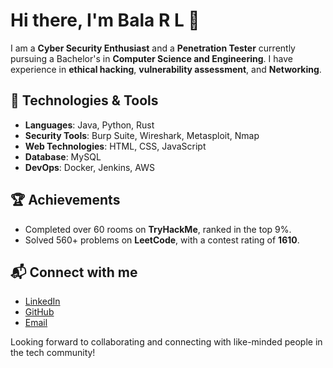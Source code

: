 # Hi there, I'm Bala R L 👋

I am a **Cyber Security Enthusiast** and a **Penetration Tester** currently pursuing a Bachelor's in **Computer Science and Engineering**. I have experience in **ethical hacking**, **vulnerability assessment**, and **Networking**.

## 🔧 Technologies & Tools
- **Languages**: Java, Python, Rust
- **Security Tools**: Burp Suite, Wireshark, Metasploit, Nmap
- **Web Technologies**: HTML, CSS, JavaScript
- **Database**: MySQL
- **DevOps**: Docker, Jenkins, AWS

## 🏆 Achievements
- Completed over 60 rooms on **TryHackMe**, ranked in the top 9%.
- Solved 560+ problems on **LeetCode**, with a contest rating of **1610**.

## 📬 Connect with me
- [LinkedIn](https://www.linkedin.com/in/bala-r-l/)
- [GitHub](https://github.com/BalaRL1301)
- [Email](mailto:bala13012005@gmail.com)

Looking forward to collaborating and connecting with like-minded people in the tech community!
